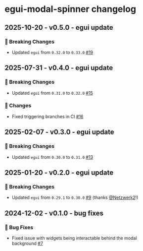 # egui-modal-spinner changelog

## 2025-10-20 - v0.5.0 - egui update

### 🚨 Breaking Changes

- Updated `egui` from `0.32.0` to `0.33.0` [#19](https://github.com/jannistpl/egui-modal-spinner/pull/19)

## 2025-07-31 - v0.4.0 - egui update

### 🚨 Breaking Changes

- Updated `egui` from `0.31.0` to `0.32.0` [#15](https://github.com/jannistpl/egui-modal-spinner/pull/15)

### 🔧 Changes

- Fixed triggering branches in CI [#16](https://github.com/jannistpl/egui-modal-spinner/pull/16)

## 2025-02-07 - v0.3.0 - egui update

### 🚨 Breaking Changes

- Updated `egui` from `0.30.0` to `0.31.0` [#13](https://github.com/jannistpl/egui-modal-spinner/pull/13)

## 2025-01-20 - v0.2.0 - egui update

### 🚨 Breaking Changes

- Updated `egui` from `0.29.1` to `0.30.0` [#9](https://github.com/jannistpl/egui-modal-spinner/pull/9) (thanks [@Netzwerk2](https://github.com/Netzwerk2)!)

## 2024-12-02 - v0.1.0 - bug fixes

### 🐛 Bug Fixes
- Fixed issue with widgets being interactable behind the modal background [#7](https://github.com/jannistpl/egui-modal-spinner/pull/7)
